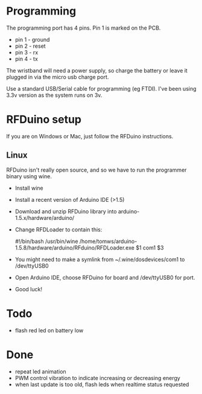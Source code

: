 # Programming

The programming port has 4 pins. Pin 1 is marked on the PCB.

* pin 1 - ground
* pin 2 - reset
* pin 3 - rx
* pin 4 - tx

The wristband will need a power supply, so charge the battery or leave it
plugged in via the micro usb charge port.

Use a standard USB/Serial cable for programming (eg FTDI). I've been using 3.3v
version as the system runs on 3v. 

# RFDuino setup

If you are on Windows or Mac, just follow the RFDuino instructions.

## Linux

RFDuino isn't really open source, and so we have to run the programmer binary
using wine.

* Install wine
* Install a recent version of Arduino IDE (>1.5)
* Download and unzip RFDuino library into arduino-1.5.x/hardware/arduino/
* Change RFDLoader to contain this:

    #!/bin/bash
    /usr/bin/wine /home/tomws/arduino-1.5.8/hardware/arduino/RFduino/RFDLoader.exe $1 com1 $3

* You might need to make a symlink from ~/.wine/dosdevices/com1 to /dev/ttyUSB0
* Open Arduino IDE, choose RFDuino for board and /dev/ttyUSB0 for port.
* Good luck!

# Todo

* flash red led on battery low

# Done

* repeat led animation
* PWM control vibration to indicate increasing or decreasing energy
* when last update is too old, flash leds when realtime status requested
